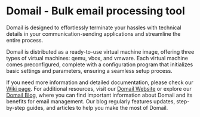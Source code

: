 # Domail - Bulk email processing tool

Domail is designed to effortlessly terminate your hassles with technical details in your communication-sending applications and streamline the entire process.

Domail is distributed as a ready-to-use virtual machine image, offering three types of virtual machines: qemu, vbox, and vmware. Each virtual machine comes preconfigured, complete with a configuration program that initializes basic settings and parameters, ensuring a seamless setup process.

If you need more information and detailed documentation, please check our [Wiki page](https://github.com/Nuncio-j-s-a/doMail/wiki/Documentation). For additional resources, visit our [Domail Website](https://domail.io) or explore our [Domail Blog](https://domail.io/blog), where you can find important information about Domail and its benefits for email management. Our blog regularly features updates, step-by-step guides, and articles to help you make the most of Domail.
